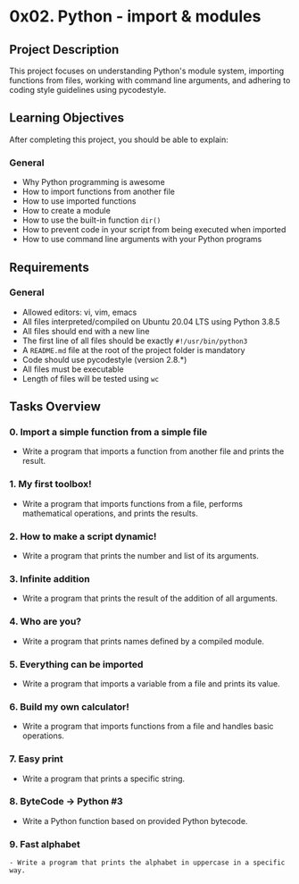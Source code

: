 # 0x02. Python - import & modules

## Project Description
This project focuses on understanding Python's module system, importing functions from files, working with command line arguments, and adhering to coding style guidelines using pycodestyle.

## Learning Objectives
After completing this project, you should be able to explain:

### General
- Why Python programming is awesome
- How to import functions from another file
- How to use imported functions
- How to create a module
- How to use the built-in function `dir()`
- How to prevent code in your script from being executed when imported
- How to use command line arguments with your Python programs

## Requirements
### General
- Allowed editors: vi, vim, emacs
- All files interpreted/compiled on Ubuntu 20.04 LTS using Python 3.8.5
- All files should end with a new line
- The first line of all files should be exactly `#!/usr/bin/python3`
- A `README.md` file at the root of the project folder is mandatory
- Code should use pycodestyle (version 2.8.*)
- All files must be executable
- Length of files will be tested using `wc`

## Tasks Overview
### 0. Import a simple function from a simple file
   - Write a program that imports a function from another file and prints the result.

### 1. My first toolbox!
   - Write a program that imports functions from a file, performs mathematical operations, and prints the results.

### 2. How to make a script dynamic!
   - Write a program that prints the number and list of its arguments.

### 3. Infinite addition
   - Write a program that prints the result of the addition of all arguments.

### 4. Who are you?
   - Write a program that prints names defined by a compiled module.

### 5. Everything can be imported
   - Write a program that imports a variable from a file and prints its value.

### 6. Build my own calculator!
   - Write a program that imports functions from a file and handles basic operations.

### 7. Easy print
   - Write a program that prints a specific string.

### 8. ByteCode -> Python #3
   - Write a Python function based on provided Python bytecode.

### 9. Fast alphabet
    - Write a program that prints the alphabet in uppercase in a specific way.
